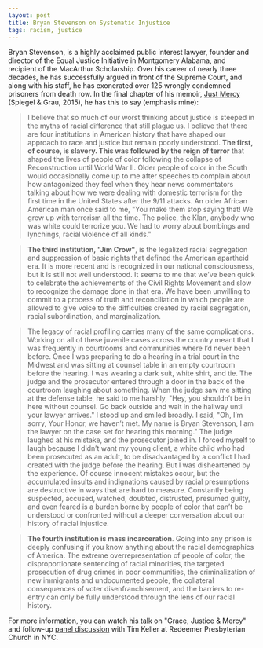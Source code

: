```yaml
---
layout: post
title: Bryan Stevenson on Systematic Injustice
tags: racism, justice
---
```


Bryan Stevenson, is a highly acclaimed public interest lawyer, founder and director of the Equal Justice Initiative in Montgomery Alabama, and recipient of the MacArthur Scholarship. Over his career of nearly three decades, he has successfully argued in front of the Supreme Court, and along with his staff, he has exonerated over 125 wrongly condemned prisoners from death row. In the final chapter of his memoir, [Just Mercy](https://www.amazon.com/Just-Mercy-Story-Justice-Redemption/dp/081298496X) (Spiegel & Grau, 2015), he has this to say (emphasis mine):

> I believe that so much of our worst thinking about justice is steeped in the myths of racial difference that still plague us. I believe that there are four institutions in American history that have shaped our approach to race and justice but remain poorly understood. **The first, of course, is slavery. This was followed by the reign of terror** that shaped the lives of people of color following the collapse of Reconstruction until World War II. Older people of color in the South would occasionally come up to me after speeches to complain about how antagonized they feel when they hear news commentators talking about how we were dealing with domestic terrorism for the first time in the United States after the 9/11 attacks.
An older African American man once said to me, "You make them stop saying that! We grew up with terrorism all the time. The police, the Klan, anybody who was white could terrorize you. We had to worry about bombings and lynchings, racial violence of all kinds."

> **The third institution, "Jim Crow"**, is the legalized racial segregation and suppression of basic rights that defined the American apartheid era. It is more recent and is recognized in our national consciousness, but it is still not well understood. It seems to me that we’ve been quick to celebrate the achievements of the Civil Rights Movement and slow to recognize the damage done in that era. We have been unwilling to commit to a process of truth and reconciliation in which people are allowed to give voice to the difficulties created by racial segregation, racial subordination, and marginalization.

> The legacy of racial profiling carries many of the same complications. Working on all of these juvenile cases across the country meant that I was frequently in courtrooms and communities where I’d never been before. Once I was preparing to do a hearing in a trial court in the Midwest and was sitting at counsel table in an empty courtroom before the hearing. I was wearing a dark suit, white shirt, and tie. The judge and the prosecutor entered through a door in the back of the courtroom laughing about something.
When the judge saw me sitting at the defense table, he said to me harshly, "Hey, you shouldn’t be in here without counsel. Go back outside and wait in the hallway until your lawyer arrives."
I stood up and smiled broadly. I said, "Oh, I’m sorry, Your Honor, we haven’t met. My name is Bryan Stevenson, I am the lawyer on the case set for hearing this morning."
The judge laughed at his mistake, and the prosecutor joined in. I forced myself to laugh because I didn’t want my young client, a white child who had been prosecuted as an adult, to be disadvantaged by a conflict I had created with the judge before the hearing. But I was disheartened by the experience. Of course innocent mistakes occur, but the accumulated insults and indignations caused by racial presumptions are destructive in ways that are hard to measure. Constantly being suspected, accused, watched, doubted, distrusted, presumed guilty, and even feared is a burden borne by people of color that can’t be understood or confronted without a deeper conversation about our history of racial injustice.

> **The fourth institution is mass incarceration**. Going into any prison is deeply confusing if you know anything about the racial demographics of America. The extreme overrepresentation of people of color, the disproportionate sentencing of racial minorities, the targeted prosecution of drug crimes in poor communities, the criminalization of new immigrants and undocumented people, the collateral consequences of voter disenfranchisement, and the barriers to re-entry can only be fully understood through the lens of our racial history.

For more information, you can watch [his talk](https://youtu.be/MyBfOX5OHRQ?t=28m19s) on "Grace, Justice & Mercy" and follow-up [panel discussion](https://youtu.be/32CHZiVFmB4) with Tim Keller at Redeemer Presbyterian Church in NYC.
